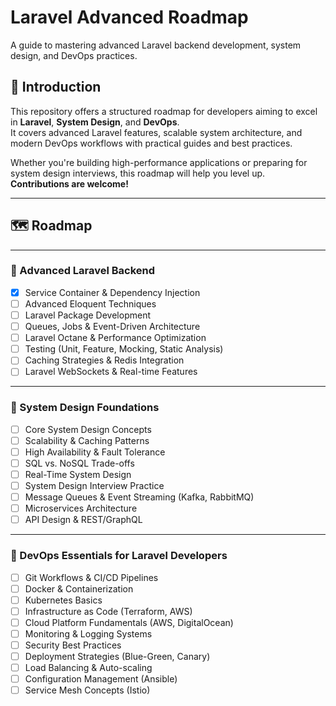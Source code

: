 # Laravel Advanced Roadmap

A guide to mastering advanced Laravel backend development, system design, and DevOps practices.

## 📘 Introduction

This repository offers a structured roadmap for developers aiming to excel in **Laravel**, **System Design**, and **DevOps**.  
It covers advanced Laravel features, scalable system architecture, and modern DevOps workflows with practical guides and best practices.  

Whether you're building high-performance applications or preparing for system design interviews, this roadmap will help you level up.  
**Contributions are welcome!**

---

## 🗺️ Roadmap

---

### 🔧 Advanced Laravel Backend

- [x] Service Container & Dependency Injection  
- [ ] Advanced Eloquent Techniques  
- [ ] Laravel Package Development  
- [ ] Queues, Jobs & Event-Driven Architecture  
- [ ] Laravel Octane & Performance Optimization  
- [ ] Testing (Unit, Feature, Mocking, Static Analysis)  
- [ ] Caching Strategies & Redis Integration  
- [ ] Laravel WebSockets & Real-time Features  

---

### 🧠 System Design Foundations

- [ ] Core System Design Concepts  
- [ ] Scalability & Caching Patterns  
- [ ] High Availability & Fault Tolerance  
- [ ] SQL vs. NoSQL Trade-offs  
- [ ] Real-Time System Design  
- [ ] System Design Interview Practice  
- [ ] Message Queues & Event Streaming (Kafka, RabbitMQ)  
- [ ] Microservices Architecture  
- [ ] API Design & REST/GraphQL  

---

### 🚀 DevOps Essentials for Laravel Developers

- [ ] Git Workflows & CI/CD Pipelines  
- [ ] Docker & Containerization  
- [ ] Kubernetes Basics  
- [ ] Infrastructure as Code (Terraform, AWS)  
- [ ] Cloud Platform Fundamentals (AWS, DigitalOcean)  
- [ ] Monitoring & Logging Systems  
- [ ] Security Best Practices  
- [ ] Deployment Strategies (Blue-Green, Canary)  
- [ ] Load Balancing & Auto-scaling  
- [ ] Configuration Management (Ansible)  
- [ ] Service Mesh Concepts (Istio)  
